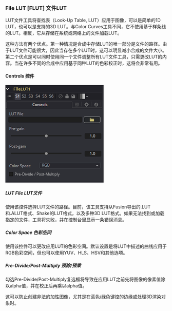 ### File LUT [FLUT] 文件LUT

LUT文件工具将查找表（Look-Up Table, LUT）应用于图像，可以是简单的1D LUT，也可以是支持的3D LUT。与Color Curves工具不同，它不使用基于样条线的LUT。相反，它从存储在系统或网络上的文件加载LUT。

这种方法有两个优点。第一种情况是合成中存储LUT的唯一部分是文件的路径。由于LUT文件可能很大，因此当存在多个LUT时，这可以明显减小合成的文件大小。第二个优点是可以同时使用同一个文件调整所有LUT文件工具，只需更改LUT的内容。当在许多不同的合成中应用基于同种LUT的色彩校正时，这将会非常有用。

#### Controls 控件

![FLUT_Controls](images/FLUT_Controls.png)

##### LUT File LUT文件

使用该控件选择LUT文件的路径。目前，该工具支持从Fusion导出的.LUT和.ALUT格式、Shake的LUT格式，以及多种3D LUT格式。如果无法找到或加载指定的文件，工具将失败，并在控制台里显示一条错误消息。

##### Color Space 色彩空间

使用该控件可以更改应用LUT的色彩空间。默认设置是将LUT中描述的曲线应用于RGB色彩空间，但也可以使用YUV、HLS、HSV和其他选项。

##### Pre-Divide/Post-Multiply 预除/预乘

勾选Pre-Divide/Post-Multiply复选框将导致在应用LUT之前先将图像的像素值除以alpha值，并在校正后再乘以alpha值。

这可以防止创建非法的加性图像，尤其是在蓝色/绿色键控的边缘或处理3D渲染对象时。